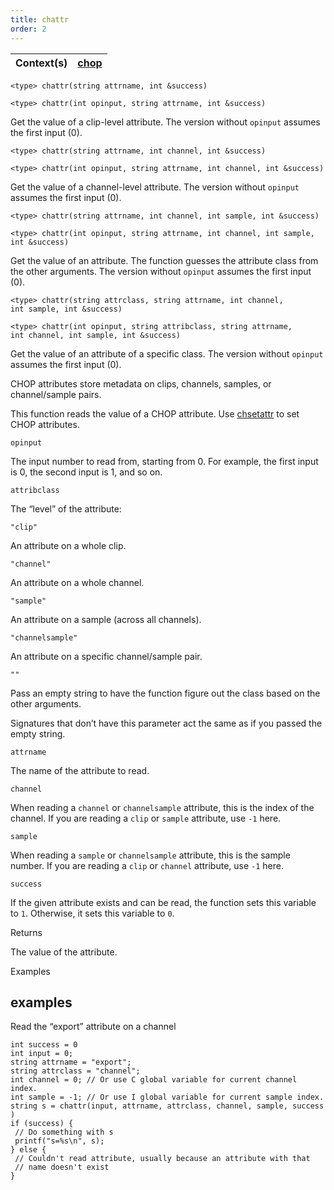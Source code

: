 ```yaml
---
title: chattr
order: 2
---
```

| Context(s) | [chop](../contexts/chop.html) |
| --- | --- |

`<type> chattr(string attrname, int &success)`

`<type> chattr(int opinput, string attrname, int &success)`

Get the value of a clip-level attribute.
The version without `opinput` assumes the first input (0).

`<type> chattr(string attrname, int channel, int &success)`

`<type> chattr(int opinput, string attrname, int channel, int &success)`

Get the value of a channel-level attribute.
The version without `opinput` assumes the first input (0).

`<type> chattr(string attrname, int channel, int sample, int &success)`

`<type> chattr(int opinput, string attrname, int channel, int sample, int &success)`

Get the value of an attribute.
The function guesses the attribute class from the other arguments.
The version without `opinput` assumes the first input (0).

`<type> chattr(string attrclass, string attrname, int channel, int sample, int &success)`

`<type> chattr(int opinput, string attribclass, string attrname, int channel, int sample, int &success)`

Get the value of an attribute of a specific class.
The version without `opinput` assumes the first input (0).

CHOP attributes store metadata on clips, channels, samples, or channel/sample pairs.

This function reads the value of a CHOP attribute. Use [chsetattr](./chsetattr "Sets the value of a CHOP attribute.") to set CHOP attributes.

`opinput`

The input number to read from, starting from 0. For example, the first input is 0, the second input is 1, and so on.

`attribclass`

The “level” of the attribute:

`"clip"`

An attribute on a whole clip.

`"channel"`

An attribute on a whole channel.

`"sample"`

An attribute on a sample (across all channels).

`"channelsample"`

An attribute on a specific channel/sample pair.

`""`

Pass an empty string to have the function figure out the class based on the other arguments.

Signatures that don’t have this parameter act the same as if you passed the empty string.

`attrname`

The name of the attribute to read.

`channel`

When reading a `channel` or `channelsample` attribute, this is the index of the channel.
If you are reading a `clip` or `sample` attribute, use `-1` here.

`sample`

When reading a `sample` or `channelsample` attribute, this is the sample number.
If you are reading a `clip` or `channel` attribute, use `-1` here.

`success`

If the given attribute exists and can be read, the function sets this variable to `1`. Otherwise, it sets this variable to `0`.

Returns

The value of the attribute.

Examples

## examples

Read the “export” attribute on a channel

```vex
int success = 0
int input = 0;
string attrname = "export";
string attrclass = "channel";
int channel = 0; // Or use C global variable for current channel index.
int sample = -1; // Or use I global variable for current sample index.
string s = chattr(input, attrname, attrclass, channel, sample, success )
if (success) {
 // Do something with s
 printf("s=%s\n", s);
} else {
 // Couldn't read attribute, usually because an attribute with that
 // name doesn't exist
}

```
